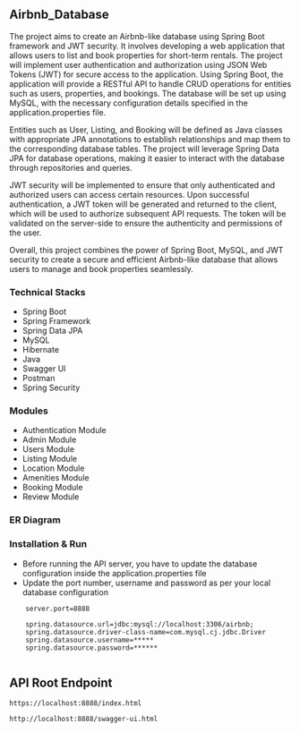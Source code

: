 ## Airbnb_Database
The project aims to create an Airbnb-like database using Spring Boot framework and JWT security. It involves developing a web application that allows users to list and book properties for short-term rentals. The project will implement user authentication and authorization using JSON Web Tokens (JWT) for secure access to the application.
Using Spring Boot, the application will provide a RESTful API to handle CRUD operations for entities such as users, properties, and bookings. The database will be set up using MySQL, with the necessary configuration details specified in the application.properties file.

Entities such as User, Listing, and Booking will be defined as Java classes with appropriate JPA annotations to establish relationships and map them to the corresponding database tables. The project will leverage Spring Data JPA for database operations, making it easier to interact with the database through repositories and queries.

JWT security will be implemented to ensure that only authenticated and authorized users can access certain resources. Upon successful authentication, a JWT token will be generated and returned to the client, which will be used to authorize subsequent API requests. The token will be validated on the server-side to ensure the authenticity and permissions of the user.

Overall, this project combines the power of Spring Boot, MySQL, and JWT security to create a secure and efficient Airbnb-like database that allows users to manage and book properties seamlessly.


### Technical Stacks

- Spring Boot 
- Spring Framework
- Spring Data JPA 
- MySQL 
- Hibernate
- Java
- Swagger UI
- Postman
- Spring Security


### Modules
-  Authentication Module
-  Admin Module
-  Users Module
-  Listing Module
-  Location Module
-  Amenities Module
-  Booking Module
-  Review Module


### ER Diagram

### Installation & Run
- Before running the API server, you have to update the database configuration inside the application.properties file
- Update the port number, username and password as per your local database configuration
````
    server.port=8888

    spring.datasource.url=jdbc:mysql://localhost:3306/airbnb;
    spring.datasource.driver-class-name=com.mysql.cj.jdbc.Driver
    spring.datasource.username=*****
    spring.datasource.password=******
 
 ````
    
 ## API Root Endpoint

`https://localhost:8888/index.html`

`http://localhost:8888/swagger-ui.html`
    




